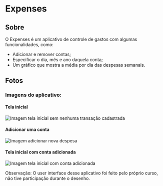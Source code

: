 # Expenses

## Sobre
O Expenses é um aplicativo de controle de gastos com algumas funcionalidades, como:
* Adicionar e remover contas;
* Especificar o dia, mês e ano daquela conta;
* Um gráfico que mostra a média por dia das despesas semanais.

## Fotos
### Imagens do aplicativo:
#### Tela inicial
![Imagem tela inicial sem nenhuma transação cadastrada](https://user-images.githubusercontent.com/93986413/179045590-79b69ba1-7835-46a4-b533-f2fe6ae6fdfe.jpg)

#### Adicionar uma conta
![Imagem adicionar nova despesa ](https://user-images.githubusercontent.com/93986413/179045714-16810527-593f-47b4-a2d6-c3251208fb53.jpg)

#### Tela inicial com conta adicionada
![Imagem tela inicial com conta adicionada](https://user-images.githubusercontent.com/93986413/179045878-cdeab3c0-714e-4af6-8189-1d7b8c054065.jpg)

Observação: O user interface desse aplicativo foi feito pelo próprio curso, não tive participação durante o desenho.